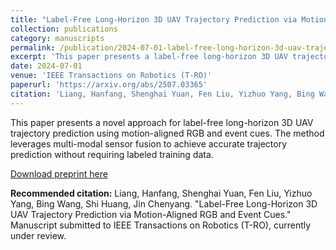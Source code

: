 ```yaml
---
title: "Label-Free Long-Horizon 3D UAV Trajectory Prediction via Motion-Aligned RGB and Event Cues"
collection: publications
category: manuscripts
permalink: /publication/2024-07-01-label-free-long-horizon-3d-uav-trajectory-prediction
excerpt: 'This paper presents a label-free long-horizon 3D UAV trajectory prediction method using motion-aligned RGB and event cues.'
date: 2024-07-01
venue: 'IEEE Transactions on Robotics (T-RO)'
paperurl: 'https://arxiv.org/abs/2507.03365'
citation: 'Liang, Hanfang, Shenghai Yuan, Fen Liu, Yizhuo Yang, Bing Wang, Shi Huang, Jin Chenyang. (2024). &quot;Label-Free Long-Horizon 3D UAV Trajectory Prediction via Motion-Aligned RGB and Event Cues.&quot; <i>IEEE Transactions on Robotics (T-RO)</i>. Manuscript submitted, currently under review.'
---
```


This paper presents a novel approach for label-free long-horizon 3D UAV trajectory prediction using motion-aligned RGB and event cues. The method leverages multi-modal sensor fusion to achieve accurate trajectory prediction without requiring labeled training data.

[Download preprint here](https://arxiv.org/abs/2507.03365)

**Recommended citation:** Liang, Hanfang, Shenghai Yuan, Fen Liu, Yizhuo Yang, Bing Wang, Shi Huang, Jin Chenyang. "Label-Free Long-Horizon 3D UAV Trajectory Prediction via Motion-Aligned RGB and Event Cues." Manuscript submitted to IEEE Transactions on Robotics (T-RO), currently under review. 